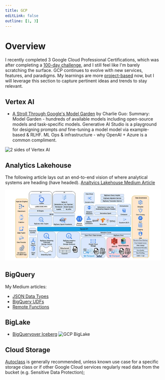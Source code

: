 ```yaml
---
title: GCP
editLink: false
outline: [1, 3]
---
```


# Overview
I recently completed 3 Google Cloud Professional Certifications, which was after completing a [100-day challenge](https://github.com/lgarzia/GCP_100Days), and I still feel like I'm barely scratching the surface. GCP continues to evolve with new services, features, and paradigms. My learnings are more [project-based](https://github.com/lgarzia/topic_extractions) now, but I will leverage this section to capture pertinent ideas and trends to stay relevant.

## Vertex AI
* [A Stroll Through Google's Model Garden](https://www.ignorance.ai/p/a-stroll-through-googles-model-garden?utm_source=www.turingpost.com&utm_medium=newsletter&utm_campaign=fod-29-microsoft-goes-all-in-on-ai-now-with-sam-altman-and-greg-brockman-as-employees) by Charlie Guo: 
Summary: Model Garden - hundreds of available models including open-source models and task-specific models. Generative AI Studio is a playground for designing prompts *and* fine-tuning a model model via example-based & RLHF. ML Ops & infrastructure - why OpenAI + Azure is a common compliment.

![2 sides of Vertex AI](https://substackcdn.com/image/fetch/w_1456,c_limit,f_webp,q_auto:good,fl_progressive:steep/https%3A%2F%2Fsubstack-post-media.s3.amazonaws.com%2Fpublic%2Fimages%2Fec6bab26-808e-4afb-8cdb-f5b4638144e5_1988x1078.jpeg)
## Analytics Lakehouse
The following article lays out an end-to-end vision of where analytical systems are heading (have headed).
[Analtyics Lakehouse Medium Article](https://medium.com/google-cloud/analytics-lakehouse-on-gcp-principles-and-building-blocks-116f4eb94a45)

![GCP Lakehouse](./images/GCP_Analytic_Lakehouse.png)

## BigQuery
My Medium articles:
* [JSON Data Types](https://medium.com/@garzia.luke/brief-guide-to-effectively-leverage-json-data-type-in-bigquery-a3185d9fe88b)
* [BigQuery UDFs](https://medium.com/@garzia.luke/bigquery-udfs-leverage-learn-from-community-contributed-projects-7ddff089f35a)
* [Remote Functions](https://medium.com/@garzia.luke/bigquery-remote-functions-identifying-valid-use-cases-1f80a6f55767)

## BigLake
* [BigQueryover Iceberg](https://cloud.google.com/blog/products/data-analytics/announcing-apache-iceberg-support-for-biglake)
![GCP BigLake](/BigLake.png)

## Cloud Storage
[Autoclass](https://cloud.google.com/storage/docs/autoclass) is generally recommended, unless known use case for a specific storage class or if other Google Cloud services regularly read data from the bucket (e.g. Sensitive Data Protection);